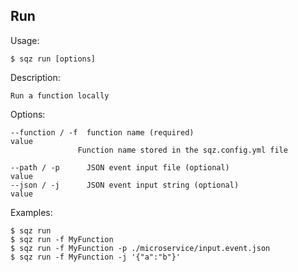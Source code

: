
## Run 

 
 Usage: 

    $ sqz run [options]

 Description:

    Run a function locally

 Options:

    --function / -f  function name (required)
    value
                   Function name stored in the sqz.config.yml file
 
    --path / -p      JSON event input file (optional)
    value 
    --json / -j      JSON event input string (optional)
    value 

 Examples:

    $ sqz run 
    $ sqz run -f MyFunction
    $ sqz run -f MyFunction -p ./microservice/input.event.json
    $ sqz run -f MyFunction -j '{"a":"b"}'
